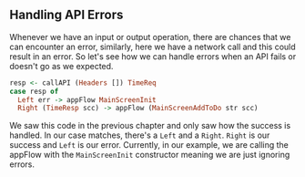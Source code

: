 ## Handling API Errors

Whenever we have an input or output operation, there are chances that we can encounter an error, similarly, here we have a network call and this could result in an error. So let's see how we can handle errors when an API fails or doesn't go as we expected.

```haskell
resp <- callAPI (Headers []) TimeReq
case resp of
  Left err -> appFlow MainScreenInit
  Right (TimeResp scc) -> appFlow (MainScreenAddToDo str scc)
```

We saw this code in the previous chapter and only saw how the success is handled. In our case matches, there's a `Left` and a `Right`. `Right` is our success and `Left` is our error. Currently, in our example, we are calling the appFlow with the `MainScreenInit` constructor meaning we are just ignoring errors.

